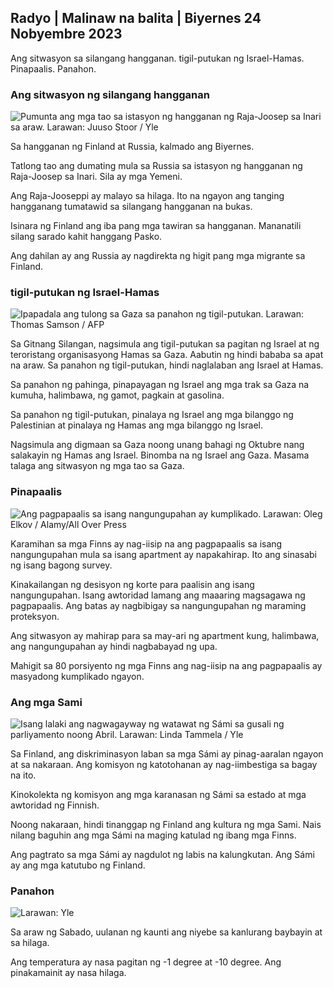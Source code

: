 ## Radyo \| Malinaw na balita \| Biyernes 24 Nobyembre 2023

Ang sitwasyon sa silangang hangganan. tigil-putukan ng Israel-Hamas. Pinapaalis. Panahon.

### Ang sitwasyon ng silangang hangganan

![Pumunta ang mga tao sa istasyon ng hangganan ng Raja-Joosep sa Inari sa araw. Larawan: Juuso Stoor / Yle](https://images.cdn.yle.fi/image/upload/c_crop,h_3368,w_5986,x_0,y_0/ar_1.7777777777777777,c_fill,g_faces,h_675,w_1200.q_auto:eco/f_auto/fl_lossy/v1700827102/39-120618465608fd4818b7)

Sa hangganan ng Finland at Russia, kalmado ang Biyernes.

Tatlong tao ang dumating mula sa Russia sa istasyon ng hangganan ng Raja-Joosep sa Inari. Sila ay mga Yemeni.

Ang Raja-Jooseppi ay malayo sa hilaga. Ito na ngayon ang tanging hangganang tumatawid sa silangang hangganan na bukas.

Isinara ng Finland ang iba pang mga tawiran sa hangganan. Mananatili silang sarado kahit hanggang Pasko.

Ang dahilan ay ang Russia ay nagdirekta ng higit pang mga migrante sa Finland.

### tigil-putukan ng Israel-Hamas

![Ipapadala ang tulong sa Gaza sa panahon ng tigil-putukan. Larawan: Thomas Samson / AFP](https://images.cdn.yle.fi/image/upload/c_crop,h_2879,w_5119,x_0,y_533/ar_1.777777777777777,c_fill,g_faces,h_675,w_1200/dprq_auto:eco/f_auto/fl_lossy/v1700822253/39-120580865603d3467a7a)

Sa Gitnang Silangan, nagsimula ang tigil-putukan sa pagitan ng Israel at ng teroristang organisasyong Hamas sa Gaza. Aabutin ng hindi bababa sa apat na araw. Sa panahon ng tigil-putukan, hindi naglalaban ang Israel at Hamas.

Sa panahon ng pahinga, pinapayagan ng Israel ang mga trak sa Gaza na kumuha, halimbawa, ng gamot, pagkain at gasolina.

Sa panahon ng tigil-putukan, pinalaya ng Israel ang mga bilanggo ng Palestinian at pinalaya ng Hamas ang mga bilanggo ng Israel.

Nagsimula ang digmaan sa Gaza noong unang bahagi ng Oktubre nang salakayin ng Hamas ang Israel. Binomba na ng Israel ang Gaza. Masama talaga ang sitwasyon ng mga tao sa Gaza.

### Pinapaalis

![Ang pagpapaalis sa isang nangungupahan ay kumplikado. Larawan: Oleg Elkov / Alamy/All Over Press](https://images.cdn.yle.fi/image/upload/c_crop,h_3182,w_5657,x_121,y_740/ar_1.777777777777777,c_fill,g_faces,h_1200dpr_1.0/q_auto:eco/f_auto/fl_lossy/v1698135288/39-115380264d2449083906)

Karamihan sa mga Finns ay nag-iisip na ang pagpapaalis sa isang nangungupahan mula sa isang apartment ay napakahirap. Ito ang sinasabi ng isang bagong survey.

Kinakailangan ng desisyon ng korte para paalisin ang isang nangungupahan. Isang awtoridad lamang ang maaaring magsagawa ng pagpapaalis. Ang batas ay nagbibigay sa nangungupahan ng maraming proteksyon.

Ang sitwasyon ay mahirap para sa may-ari ng apartment kung, halimbawa, ang nangungupahan ay hindi nagbabayad ng upa.

Mahigit sa 80 porsiyento ng mga Finns ang nag-iisip na ang pagpapaalis ay masyadong kumplikado ngayon.

### Ang mga Sami

![Isang lalaki ang nagwagayway ng watawat ng Sámi sa gusali ng parliyamento noong Abril. Larawan: Linda Tammela / Yle](https://images.cdn.yle.fi/image/upload/c_crop,h_659,w_1173,x_0,y_133/ar_1.7777777777777777,c_fill,g_faces,h_675,d_1_200.q_auto:eco/f_auto/fl_lossy/v1693572536/39-10986686437da2797694)

Sa Finland, ang diskriminasyon laban sa mga Sámi ay pinag-aaralan ngayon at sa nakaraan. Ang komisyon ng katotohanan ay nag-iimbestiga sa bagay na ito.

Kinokolekta ng komisyon ang mga karanasan ng Sámi sa estado at mga awtoridad ng Finnish.

Noong nakaraan, hindi tinanggap ng Finland ang kultura ng mga Sami. Nais nilang baguhin ang mga Sámi na maging katulad ng ibang mga Finns.

Ang pagtrato sa mga Sámi ay nagdulot ng labis na kalungkutan. Ang Sámi ay ang mga katutubo ng Finland.

### Panahon

![ Larawan: Yle](https://images.cdn.yle.fi/image/upload/c_crop,h_1080,w_1919,x_0,y_0/ar_1.7777777777777777,c_fill,g_faces,h_675,w_1200/dq_au.:eco/f_auto/fl_lossy/v1700835658/39-12063856560b12785459)

Sa araw ng Sabado, uulanan ng kaunti ang niyebe sa kanlurang baybayin at sa hilaga.

Ang temperatura ay nasa pagitan ng -1 degree at -10 degree. Ang pinakamainit ay nasa hilaga.